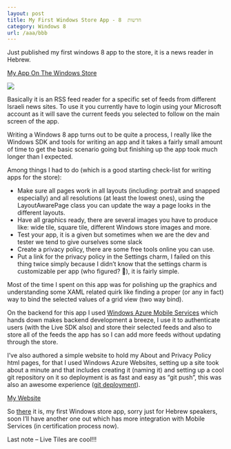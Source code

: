 ```yaml
---
layout: post
title: My First Windows Store App - חדשות  8
category: Windows 8
url: /aaa/bbb
---
```


Just published my first windows 8 app to the store, it is a news reader in Hebrew.

[My App On The Windows Store]( http://apps.microsoft.com/webpdp/en-US/app/8/feb11719-8b28-407a-ba6c-bcf14901e643 "חדשות 8")

![](http://media.tumblr.com/tumblr_mc1p3w6VAu1rvdhx0.jpg)

Basically it is an RSS feed reader for a specific set of feeds from different Israeli news sites.
To use it you currently have to login using your Microsoft account as it will save the current feeds you selected to follow on the main screen of the app.

Writing a Windows 8 app turns out to be quite a process, I really like the Windows SDK and tools for writing an app and it takes a fairly small amount of time to get the basic scenario going but finishing up the app took much longer than I expected.

Among things I had to do (which is a good starting check-list for writing apps for the store):
- Make sure all pages work in all layouts (including: portrait and snapped especially) and all resolutions (at least the lowest ones), using the LayoutAwarePage class you can update the way a page looks in the different layouts.
- Have all graphics ready, there are several images you have to produce like: wide tile, square tile, different Windows store images and more.
- Test your app, it is a given but sometimes when we are the dev and tester we tend to give ourselves some slack
- Create a privacy policy, there are some free tools online you can use.
- Put a link for the privacy policy in the Settings charm, I failed on this thing twice simply because I didn’t know that the settings charm is customizable per app (who figured? ), it is fairly simple.

Most of the time I spent on this app was for polishing up the graphics and understanding some XAML related quirk like finding a proper (or any in fact) way to bind the selected values of a grid view (two way bind).

On the backend for this app I used [Windows Azure Mobile Services](http://www.windowsazure.com/en-us/develop/mobile/ "") which hands down makes backend development a breeze, I use it to authenticate users (with the Live SDK also) and store their selected feeds and also to store all of the feeds the app has so I can add more feeds without updating through the store.

I’ve also authored a simple website to hold my About and Privacy Policy html pages, for that I used Windows Azure Websites, setting up a site took about a minute and that includes creating it (naming it) and setting up a cool git repository on it so deployment is as fast and easy as “git push”, this was also an awesome experience ([git deployment]( http://www.windowsazure.com/en-us/develop/net/common-tasks/publishing-with-git/ "")).

[My Website]( http://newsinhebrew8.azurewebsites.net/ "חדשות 8")

So [there](http://apps.microsoft.com/webpdp/en-US/app/8/feb11719-8b28-407a-ba6c-bcf14901e643 "חדשות 8") it is, my first Windows store app, sorry just for Hebrew speakers, soon I’ll have another one out which has more integration with Mobile Services (in certification process now).

Last note – Live Tiles are cool!!! 
